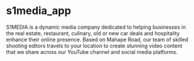 # s1media_app

S1MEDIA is a dynamic media company dedicated to helping businesses in the real estate, restaurant, culinary, old or new car deals and hospitality enhance their online presence. Based on Mahape Road, our team of skilled shooting editors travels to your location to create stunning video content that we share across our YouTube channel and social media platforms.
